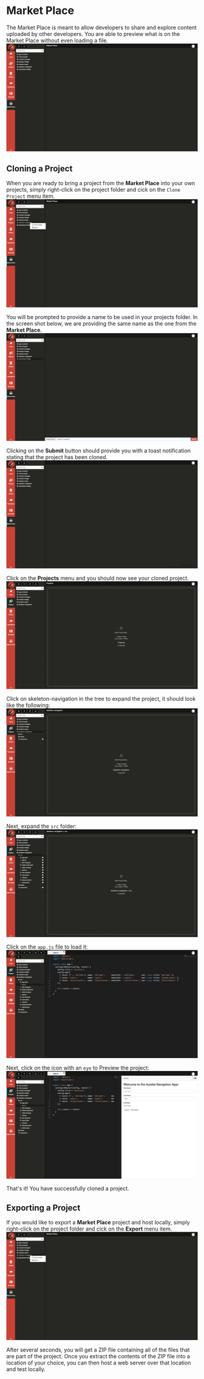# Market Place

The Market Place is meant to allow developers to share and explore content uploaded by other developers. You are able to preview what is on the Market Place without even loading a file.
  ![Entry 1][1]

## Cloning a Project
When you are ready to bring a project from the **Market Place** into your own projects, simply right-click on the project folder and cick on the `Clone Project` menu item.
  ![Entry 2][2]

You will be prompted to provide a name to be used in your projects folder. In the screen shot below, we are providing the same name as the one from the **Market Place**.
  ![Entry 3][3]

Clicking on the **Submit** button should provide you with a toast notification stating that the project has been cloned.
  ![Entry 4][4]

Click on the **Projects** menu and you should now see your cloned project.
  ![Entry 5][5]

Click on skeleton-navigation in the tree to expand the project, it should look like the following:
  ![Entry 6][6]

Next, expand the `src` folder:
  ![Entry 7][7]

Click on the `app.js` file to load it:
  ![Entry 8][8]

Next, click on the icon with an `eye` to Preview the project:
  ![Entry 9][9]

That's it! You have successfully cloned a project.

## Exporting a Project
If you would like to export a **Market Place** project and host locally, simply right-click on the project folder and cick on the **Export** menu item.
  ![Entry 10][10]

After several seconds, you will get a ZIP file containing all of the files that are part of the project. Once you extract the contents of the ZIP file into a location of your choice, you can then host a web server over that location and test locally.



[1]: capture1.png
[2]: capture2.png
[3]: capture3.png
[4]: capture4.png
[5]: capture5.png
[6]: capture6.png
[7]: capture7.png
[8]: capture8.png
[9]: capture9.png
[10]: capture10.png
[11]: capture11.png
